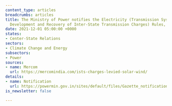 ```yaml
---
content_type: articles
breadcrumbs: articles
title: The Ministry of Power notifies the Electricity (Transmission System Planning,
  Development and Recovery of Inter-State Transmission Charges) Rules, 2021
date: 2021-12-01 05:00:00 +0000
states:
- Center-State Relations
sectors:
- Climate Change and Energy
subsectors:
- Power
sources:
- name: Mercom
  url: https://mercomindia.com/ists-charges-levied-solar-wind/
details:
- name: Notification
  url: https://powermin.gov.in/sites/default/files/Gazette_notification_dtd_01102021.pdf
is_newsletter: false

---
```

